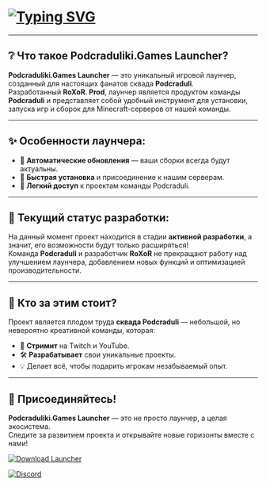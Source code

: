 # [![Typing SVG](https://readme-typing-svg.herokuapp.com?color=%24718611&lines=Podcraduliki.Games+Launcher)](https://git.io/typing-svg)

---

## ❔ Что такое Podcraduliki.Games Launcher?

**Podcraduliki.Games Launcher** — это уникальный игровой лаунчер, созданный для настоящих фанатов сквада **Podcraduli**.  
Разработанный **RoXoR. Prod**, лаунчер является продуктом команды **Podcraduli** и представляет собой удобный инструмент для установки, запуска игр и сборок для Minecraft-серверов от нашей команды.

---

## ✨ Особенности лаунчера:
- 🔹 **Автоматические обновления** — ваши сборки всегда будут актуальны.  
- 🔹 **Быстрая установка** и присоединение к нашим серверам.  
- 🔹 **Легкий доступ** к проектам команды Podcraduli.  

---

## 🚀 Текущий статус разработки:
На данный момент проект находится в стадии **активной разработки**, а значит, его возможности будут только расширяться!  
Команда **Podcraduli** и разработчик **RoXoR** не прекращают работу над улучшением лаунчера, добавлением новых функций и оптимизацией производительности.

---

## 👥 Кто за этим стоит?
Проект является плодом труда **сквада Podcraduli** — небольшой, но невероятно креативной команды, которая:  
- 🎥 **Стримит** на Twitch и YouTube.  
- 🛠️ **Разрабатывает** свои уникальные проекты.  
- 💡 Делает всё, чтобы подарить игрокам незабываемый опыт.  

---

## 📌 Присоединяйтесь!
**Podcraduliki.Games Launcher** — это не просто лаунчер, а целая экосистема.  
Следите за развитием проекта и открывайте новые горизонты вместе с нами!  

[![Download Launcher](https://img.shields.io/badge/Скачать-лаунчер-36BCF7?style=for-the-badge&logo=windows)](https://github.com/RoXoReS/Podcraduliki.Games-Launcher/releases/tag/Beta)


[![Discord](https://img.shields.io/badge/Присоединиться-в%20Discord-5865F2?style=for-the-badge&logo=discord)](https://discord.gg/UEeRgTKu) 
